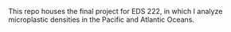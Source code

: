 This repo houses the final project for EDS 222, in which I analyze microplastic densities in the Pacific and Atlantic Oceans.
